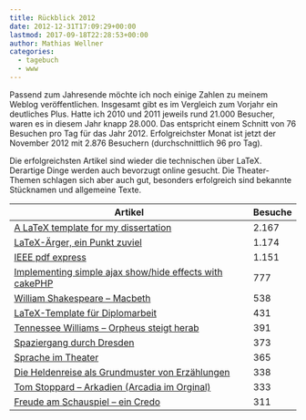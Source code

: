 ```yaml
---
title: Rückblick 2012
date: 2012-12-31T17:09:29+00:00
lastmod: 2017-09-18T22:28:53+00:00
author: Mathias Wellner
categories:
  - tagebuch
  - www
---
```

Passend zum Jahresende möchte ich noch einige Zahlen zu meinem Weblog veröffentlichen. Insgesamt gibt es im Vergleich zum Vorjahr ein deutliches Plus. Hatte ich 2010 und 2011 jeweils rund 21.000 Besucher, waren es in diesem Jahr knapp 28.000. Das entspricht einem Schnitt von 76 Besuchen pro Tag für das Jahr 2012. Erfolgreichster Monat ist jetzt der November 2012 mit 2.876 Besuchern (durchschnittlich 96 pro Tag). 

Die erfolgreichsten Artikel sind wieder die technischen über LaTeX. Derartige Dinge werden auch bevorzugt online gesucht. Die Theater-Themen schlagen sich aber auch gut, besonders erfolgreich sind bekannte Stücknamen und allgemeine Texte. 

| Artikel                                                                                                                                                       | Besuche |
| ------------------------------------------------------------------------------------------------------------------------------------------------------------- | ------- |
| [A LaTeX template for my dissertation](http://www.mwellner.de/2009/05/11/a-latex-template-for-my-dissertation/?lang=en)                                       | 2.167   |
| [LaTeX-​​Ärger, ein Punkt zuviel](http://www.mwellner.de/2005/03/28/latex-arger-ein-punkt-zuviel/)                                                            | 1.174   |
| [IEEE pdf express](http://www.mwellner.de/2007/06/28/ieee-pdf-express/)                                                                                       | 1.151   |
| [Implementing simple ajax show/​hide effects with cakePHP](http://www.mwellner.de/2010/04/15/implementing-simple-ajax-showhide-effects-with-cakephp/?lang=en) | 777     |
| [William Shakespeare – Macbeth](http://www.mwellner.de/2011/01/30/macbeth-shakespeare/)                                                                       | 538     |
| [LaTeX-​​Template für Diplomarbeit](http://www.mwellner.de/2006/11/23/latex-template-fuer-diplomarbeit/)                                                      | 431     |
| [Tennessee Williams &ndash; Orpheus steigt herab](http://www.mwellner.de/2010/02/05/tennessee-williams-orpheus-steigt-herab/)                                 | 391     |
| [Spaziergang durch Dresden](http://www.mwellner.de/2009/02/23/spaziergang-durch-dresden/)                                                                     | 373     |
| [Sprache im Theater](http://www.mwellner.de/2010/03/07/sprache-im-theater/)                                                                                   | 365     |
| [Die Heldenreise als Grundmuster von Erzählungen](http://www.mwellner.de/2011/08/23/die-heldenreise-als-grundmuster-von-erzahlungen/)                         | 338     |
| [Tom Stoppard – Arkadien (Arcadia im Orginal)](http://www.mwellner.de/2008/12/22/tom-stoppard-arkadien-arcadia/)                                              | 333     |
| [Freude am Schauspiel – ein Credo](http://www.mwellner.de/2009/06/17/freude-am-schauspiel-ein-credo/)                                                         | 311     |